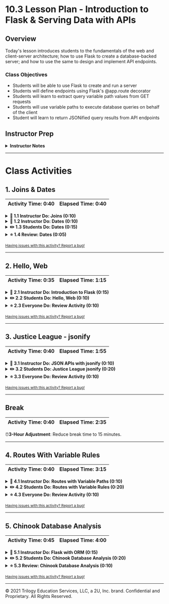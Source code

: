 # 10.3 Lesson Plan - Introduction to Flask & Serving Data with APIs

## Overview

Today's lesson introduces students to the fundamentals of the web and client-server architecture;  how to use Flask to create a database-backed server; and how to use the same to design and implement API endpoints.

### Class Objectives

* Students will be able to use Flask to create and run a server
* Students will define endpoints using Flask's @app.route decorator
* Students will learn to extract query variable path values from GET requests
* Students will use variable paths to execute database queries on behalf of the client
* Student will learn to return JSONified query results from API endpoints

## Instructor Prep

<details>
  <summary><strong>Instructor Notes</strong></summary>

* You may find that this lesson falls on a weekday due to a holiday shifting the course schedule. In this case, we have provided notes within the LP that will allow you to **easily adjust the length of the lesson to fit into a weekday class**.

  * Be on the lookout for a ⏰**3-Hour Adjustment** note at the top of activities in this Lesson Plan. If this class is being taught on a weekday, please utilize the directions found in the note. Keep in mind that breaks will be reduced from 40 minutes to the typical 15 minutes for a weekday class as well.

  * Shortening these activities could potentially limit the students' ability to finish them, so please remind them to utilize office hours to clear up any questions they may have.

* Please reference our [Student FAQ](../../../05-Instructor-Resources/README.md#Unit-10-advanced-data-storage-and-retrieval) for answers to questions frequently asked by students of this program. If you have any recommendations for additional questions, feel free to log an issue or a pull request with your desired additions.

* Have your TAs refer to the [TimeTracker](TimeTracker.xlsx) to stay on track.

</details>

- - -

# Class Activities

## 1. Joins & Dates

| Activity Time:       0:40 |  Elapsed Time:      0:40  |
|---------------------------|---------------------------|

<details>
  <summary><strong>📣 1.1 Instructor Do: Joins (0:10)</strong></summary>

* Open the [slideshow](https://docs.google.com/presentation/d/1YKVExdDmIkwpTwST2bKdmYX9EaTM4bpeHDzCpwMgZkU) and use slides 1-6 to welcome the class and begin the first activity. Be sure to cover the following:

* Welcome the class and explain to the students what the class objectives are for today:

  * Create and run a Flask server.

  * Create static query endpoints in Flask.

  * Execute dynamic database queries with Flask.

  * Return API query results in JSON.

* Explain that in this first activity, you will demonstrate how to perform joins in SQLAlchemy.

* Remind students that SQLAlchemy can use pure SQL to manipulate SQL databases, or they can use a more Pythonic object-based approach.

  * When we use Python classes and objects with SQLAlchemy, SQL query joins behave very similarly to Pandas dataframe joins.

* Point out that in order to perform a join on tables using SQLAlchemy, we must first identify the structure and data contained within the SQL tables.

* Explain that once we identify what tables to join, what columns to keep, and what columns to join on, we can use the `.filter()` method to obtain the merged table results.

* Open [01-Ins_Joins/Solved/Ins_Joins.ipynb](Activities/01-Ins_Joins/Solved/Ins_Joins.ipynb) and first review using a filter in SQLAlchemy, which is the equivalent of a SQL `WHERE` statement:

  ![Images/joins01.png](Images/joins01.png)

  * The `NA` (North American mammal) table is queried, and filtered for rows where the `genus` is `Antilocapra`.

* Moving on to joins, we first use `inspect` to retrieve the names of the tables in the database:

  ![Images/joins02.png](Images/joins02.png)

* Likewise, we can `inspect` to retrieve the names of the columns in a table:

  ![Images/joins03.png](Images/joins03.png)

* The following query selects for all `sporder` columns from both `EA` (Europe) and `NA` (North America) tables:

  ![Images/joins04.png](Images/joins04.png)

  * Explain that this performs a cross join, or combines each row in one table with all the rows of the other.

  * The basic join is a filtering of this result, which we will see in the next cell.

* The next statement joins the two tables together:

  ![Images/joins05.png](Images/joins05.png)

  * The `sel` variable is assigned to a list that holds the columns queried from both tables.

  * Then the results are filtered for rows in each the `sporder` is the same in both tables.

* Finally, the results are packed into a tuple and printed.

  ![Images/joins06.png](Images/joins06.png)

</details>

<details>
  <summary><strong>📣 1.2 Instructor Do: Dates (0:10)</strong></summary>

* Open the [slideshow](https://docs.google.com/presentation/d/1YKVExdDmIkwpTwST2bKdmYX9EaTM4bpeHDzCpwMgZkU) and use slides 7-10 to introduce the next activity. Be sure to cover the following:

  * This activity will be a demonstration of working with dates in SQLAlchemy.

  * Times and dates have traditionally been trickier to manipulate than integers or decimals in programming.

    * For example, to add and subtract dates might involve doing so in seconds, then converting the results to days, months, weeks, or years.

    * Python offers libraries that make handling dates easier.

  * When it comes to real-world datasets, dates and times may be stored as datetype objects, as strings, or even as integers.

    * Therefore, it is important to use tools such as Python's `datetime` library to parse, convert, compare and filter by dates in a database.

* Open [02-Ins_Dates/Ins_Dates.ipynb](Activities/02-Ins_Dates/Solved/Ins_Dates.ipynb) and review how to query dates using SQLAlchemy:

* The database used in this activity deals with stock prices across the Dow Jones index over a period of time.

* After setting up and reflecting the SQL database into Python objects with SQLAlchemy, show how to query the first date in the table:

  ![Images/dates01.png](Images/dates01.png)

  * To show the latest date, order the dates in descending order and query the first result.

* Explain that it is also possible to filter for dates greater than (or less than) a given date:

  ![Images/dates02.png](Images/dates02.png)

* Next, go over the Python `datetime` library.

  ![Images/dates03.png](Images/dates03.png)

  * `date.date` or `date.datetime` can be used to retrieve and format dates and datetimes in ISO format.

* Difference in time can also be calculated with `timedelta`:

  ![Images/dates04.png](Images/dates04.png)

* Demonstrate that it's possible to query a date using the `datetime` library, then use the results in a SQLAlchemy filter:

  ![Images/dates05.png](Images/dates05.png)

* Finally, demonstrate extracting a specific parameter, such as date, week, or hour, from a datetime object:

  ![Images/dates06.png](Images/dates06.png)

  * Here, only the date (20th) is parsed out.

* Optionally, show the final example, which demonstrates SQLAlchemy's `func.strftime` method:

  ![Images/dates07.png](Images/dates07.png)

</details>

<details>
  <summary><strong>✏️ 1.3 Students Do: Dates (0:15)</strong></summary>

* **Files**:

  * [03-Stu_Dates/dow.sqlite](Activities/03-Stu_Dates/Resources/dow.sqlite)

  * [03-Stu_Dates/Stu_Dates.ipynb](Activities/03-Stu_Dates/Unsolved/Stu_Dates.ipynb)

* **Instructions**: [03-Stu_Dates/README.md](Activities/03-Stu_Dates/README.md)

* In this activity, students will practice working with dates, both in SQLAlchemy and with the `datetime` library. The instructions are included in the notebook file as comments.

* You may open the [slideshow](https://docs.google.com/presentation/d/1YKVExdDmIkwpTwST2bKdmYX9EaTM4bpeHDzCpwMgZkU) and use slides 11-13 to accompany this activity.

</details>

<details>
  <summary><strong>⭐ 1.4 Review: Dates (0:05)</strong></summary>

* The first task was to obtain the average price of each stock during the month of May.

* SQLAlchemy's `func.avg` method is used to obtain the average prices of opening, high, low, and closing prices.

  ```python
  sel = [Dow.stock,
       func.avg(Dow.open_price),
       func.avg(Dow.high_price),
       func.avg(Dow.low_price),
       func.avg(Dow.close_price)]
  may_averages = session.query(*sel).\
      filter(func.strftime("%m", Dow.date) == "05").\
      group_by(Dow.stock).\
      order_by(Dow.stock).all()
  may_averages
  ```

  * These averages are queried, then filtered for results from the month of May.
  * `func.strftime` is used to filter for results from May.
  * `%m` specifies the month.

* May average prices are pulled into a pandas data frame, then plotted with Matplotlib:

  ```python
  df = pd.DataFrame(may_averages, columns=['stock', 'open_avg', 'high_avg', 'low_avg', 'close_avg'])
  df.set_index('stock', inplace=True)
  df.plot.bar()
  plt.tight_layout()
  plt.show()
  ```

  ![Images/plt02.png](Images/plt02.png)

* In the bonus, students were asked to subtract, from IBM's high price after May, 2011, its low price. They were also asked to use the `datetime` library.

  ```python
  import datetime as dt

  date = dt.datetime(2011, 5, 31)

  results = session.query(Dow.high_price - Dow.low_price,
                          Dow.date).\
                    filter(Dow.date > date).filter(Dow.stock == 'IBM').all()

  # List comprehension solution
  ptp_rows = [{"Date": result[1], "PTP": result[0]} for result in results]
  ptp_rows
  ```

  * The `datetime` library is used to assign a date to a variable.
  * It is then plugged into the SQLAlchemy query to filter out dates that come after May 31, 2011.

* Next, the boxplot:

  ```python
  pd.DataFrame(ptp_rows).set_index("Date").boxplot(patch_artist=True)
  plt.title("IBM PTPs")
  plt.show()
  ```

  ![Images/boxplot02.png](Images/boxplot02.png)

</details>

<sub>[Having issues with this activity? Report a bug!](https://form.jotform.com/200705887599168?activityOr=1+-+Joins+%26+Dates&lessonpageTitle=Lesson+Plan+-+Introduction+to+Flask+%26+Serving+Data+with+APIs&lessonpageNumber=10.3&whereIs=DataViz-Lesson-Plans+GitHub&typeA18=https%3A%2F%2Fgithub.com%2Fcoding-boot-camp%2FDataViz-Lesson-Plans%2Fblob%2Fv1.1%2FDataviz-Lesson-Plans%2F01-Lesson-Plans%2F10-Advanced-Data-Storage-and-Retrieval%2F3%2FLessonPlan.md)</sub>

- - -

## 2. Hello, Web

| Activity Time:       0:35 |  Elapsed Time:      1:15  |
|---------------------------|---------------------------|

<details>
  <summary><strong>📣 2.1 Instructor Do: Introduction to Flask (0:15)</strong></summary>

* Open the [slideshow](https://docs.google.com/presentation/d/1YKVExdDmIkwpTwST2bKdmYX9EaTM4bpeHDzCpwMgZkU) and use slides 14-17 to introduce the next activity. Be sure to cover the following:

* Remind students that the Internet is built on model of _clients_ requesting data from _servers_.

* Remind students that whoever asks for information is called a "client".

* Point out that, when a person uses an API to fetch data, we have a tendency to consider the _person_ the client.

  * Point out that, _strictly speaking_, this isn't accurate: A _program_ makes a request on behalf of the person.

  * Point out that a **browser** is an example of a program that makes requests on behalf of a user.

* Point out that the same holds true for servers: A _server_ is simply a process running on a remote machine, that listens for, and knows how to respond to, incoming requests.

  * The point to emphasize is that a server is, essentially, _just a program_.

* Explain that, when we create an API for others to use, the code they write acts as a _client_ to our API server.

  * Point out that we have no control over the code our consumers write.

  * Point out that this means that, as API developers, **we do not write client code**.

* Emphasize that this means we will focus on writing the code that runs the server.

  * Remind students that this is the code responsible for retrieving and returning whatever data that users requests.

* Explain that [Flask](http://flask.pocoo.org/) is the tool that we'll use to implement our server.

  * Explain that Flask is an extremely intuitive library that makes it easy to develop APIs for distributing our data.

* Remind students that servers are programs that _listen_ for _requests_ to particular _URLS_, or **endpoints**.

  * Explain that Flask makes creating and starting a server trivial, and defining endpoints, easy: It takes less than 10 lines of code to define a functional index route!

* Open up [01-Ins_First_Steps_with_Flask/Solved/app.py](Activities/04-Ins_First_Steps_with_Flask/Solved/app.py), and explain the following.

  ```python
  # 1. import Flask
  from flask import Flask

  # 2. Create an app, being sure to pass __name__
  app = Flask(__name__)

  # 3. Define what to do when a user hits the index route
  @app.route("/")
  def home():
      print("Server received request for 'Home' page...")
      return "Welcome to my 'Home' page!"

  # 4. Define what to do when a user hits the /about route
  @app.route("/about")
  def about():
      print("Server received request for 'About' page...")
      return "Welcome to my 'About' page!"

  if __name__ == "__main__":
    app.run(debug=True)
  ```

* Explain that, to create a server, we simply import `Flask` (`#1`), and use it as a factory to create an `app` (`#2`).

  * Explain that, for our purposes, passing `__name__` to `Flask` is essentially mandatory.

  * [This is an important detail](http://flask.pocoo.org/docs/0.12/quickstart/#a-minimal-application), but it's outside the scope of today's lesson: Try not to get sidetracked if students inquire about this line.

* Explain how we use `@app.route` to associate an endpoint/URL (`/`, or `/about`) with the result of a function call (of `home` or `about`, respectively).

* Take a moment to hit each route in the browser, again.

  * Point out that, in the _terminal_, we see the results of the `print` message, _but not trace of the string we `return` to the client_.

  * Point out that, in the browser, we see the string the request handler _returns_, _but no trace of the call to `print`_.

  * Use this to illustrate and emphasize the relationship between the _client_—which receives a request handler's return value—and the _server_—where the functions associated with the response to a request are actually executed.

* Finally, remind students about using `if __name__ == "__main__"` to define "main" behavior.

  * Explain that `app.run` is all we need to do to _start_ the development server.

  * Explain that passing `debug=True` makes development _much_ easier, but emphasize that, in production, best practices demand that `debug` _must **always** be false_.

* Take a moment to address any questions before moving on.

</details>

<details>
  <summary><strong>✏️ 2.2 Students Do: Hello, Web (0:10)</strong></summary>

* **Files:** [05-Stu_Hello_Web/app.py](Activities/05-Stu_Hello_Web/Unsolved/app.py)

* **Instructions:** [05-Stu_Hello_Web/README.md](Activities/05-Stu_Hello_Web/README.md)

* Take a moment to run [05-Stu_Hello_Web/app.py](Activities/05-Stu_Hello_Web/Solved/app.py), and open it in the browser at [localhost:5000](http:127.0.0.1:5000). Demonstrate each of the below endpoints:

  * `/`

  * `/about`

  * `/contact`

* Point out that each of these endpoints simply returns a string.

* Take a moment to address any questions before allowing students to work.

* You may open the [slideshow](https://docs.google.com/presentation/d/1YKVExdDmIkwpTwST2bKdmYX9EaTM4bpeHDzCpwMgZkU) and use slides 18-20 to accompany this activity.
</details>
<details>
  <summary><strong>⭐ 2.3 Everyone Do: Review Activity (0:10)</strong></summary>

* Remind students that the objective of this activity was to create a server with three static endpoints, each of which returns a simple string response.

* Open up [Activities/05-Stu_Hello_Web/Solved/app.py](Activities/05-Stu_Hello_Web/Solved/app.py), and point out each of the steps required to create a server and define endpoints with Flask.

```python
# 1. Import Flask
from flask import Flask

# 2. Create an app
app = Flask(__name__)

# 3. Define static routes
@app.route("/")
def index():
  return "Hello, world!"

@app.route("/about")
def about():
  name = "Peleke"
  location = "Tien Shan"

  return f"My name is {name}, and I live in {location}."

@app.route("/contact")
def contact():
  email = "peleke@example.com"

  return (
    f"Questions? Comments? Complaints?<br>"
    f"Send an email to {email}."
  )

# 4. Define main behavior
if __name__ == "__main__":
  app.run(debug=True)
```

* Explain that we:

  1. Import Flask

  2. Use Flask to create an `app`

  3. Use the `@app.route` **decorator** to define a route.

     * `@app.route` is a function which takes the route's URL as its argument.

     * We then define a function which describes how the server should respond to requests to the corresponding endpoint.

     * We can use whatever names we want for these functions, which are often called **request handlers**.

  4. Define the behavior for when we start the server by running the file from the command line with: `python app.py`. In this case, we run our flask app.

* Take a moment to answer any questions before moving on.

</details>

<sub>[Having issues with this activity? Report a bug!](https://form.jotform.com/200705887599168?activityOr=2+-+Hello%2C+Web&lessonpageTitle=Lesson+Plan+-+Introduction+to+Flask+%26+Serving+Data+with+APIs&lessonpageNumber=10.3&whereIs=DataViz-Lesson-Plans+GitHub&typeA18=https%3A%2F%2Fgithub.com%2Fcoding-boot-camp%2FDataViz-Lesson-Plans%2Fblob%2Fv1.1%2FDataviz-Lesson-Plans%2F01-Lesson-Plans%2F10-Advanced-Data-Storage-and-Retrieval%2F3%2FLessonPlan.md)</sub>

- - -

## 3. Justice League - jsonify

| Activity Time:       0:40 |  Elapsed Time:      1:55  |
|---------------------------|---------------------------|

<details>
  <summary><strong>📣 3.1 Instructor Do: JSON APIs with jsonify (0:10)</strong></summary>

* Open the [slideshow](https://docs.google.com/presentation/d/1YKVExdDmIkwpTwST2bKdmYX9EaTM4bpeHDzCpwMgZkU) and use slides 21-25 to introduce the next activity. Be sure to cover the following:

  * All of the the routes we've written thus far have returned _string_ responses.

  * The APIs we've dealt with do _not_ return raw text: rather, they return JSON data.

  * Fortunately, Python dictionaries map naturally to JSON.

    * Flask has a built-in method to automatically convert a dictionary into a properly formatted JSON response: `jsonify`.

    * Explain that although `jsonify` is not necessary as of Flask 1.1.0 it is still good practice to use `jsonify` to ensure the response is always treated appropriately.

* Remind students that routes must return HTTP responses.

  * This means we can't simply return the dictionary itself.

  * We can use `jsonify` to create an HTTP response with the dictionary data we want to send back to the client.

* Open [Activities/06-Ins_Jsonify/Solved/app.py](Activities/06-Ins_Jsonify/Solved/app.py).

  ```python
  from flask import Flask, jsonify

  app = Flask(__name__)

  hello_dict = {"Hello": "World!"}

  @app.route("/normal")
  def normal():
      return hello_dict

  @app.route("/jsonified")
  def jsonified():
      return jsonify(hello_dict)

  if __name__ == "__main__":
      app.run(debug=True)
  ```

* Import `jsonify` in addition to Flask.

* The `/normal` route simply returns `hello_dict`, with no call to `jsonify` however Flask converts the dictionary to json for us.

* We've used `return jsonify(<dictionary_name>)` to ensure we send a JSON response.

* Run `app.py`, and navigate to `localhost:5000/normal` to demonstrate how Flask automatically jsonified the dictionary.

* Navigate to `/jsonified`, and point out the working response when calling `jsonify`.

  <img width=200 alt="The response generated by jsonify" src="Images/jsonified_response.png">

* Take a moment to answer any questions before moving on.

</details>

<details>
  <summary><strong>✏️ 3.2 Students Do: Justice League jsonify (0:20)</strong></summary>

* ⏰**3-Hour Adjustment**: Reduce activity time to 15 minutes.

* **Files:** [Activities/07-Stu_Justice_League_jsonify/Unsolved/app.py](Activities/07-Stu_Justice_League_jsonify/Unsolved/app.py)

* **Instructions:** [07-Stu_Justice_League_jsonify/README.md](Activities/07-Stu_Justice_League_jsonify/README.md)

* Explain that students' task for this activity is to create a server configured to send welcome text at its index endpoint, and JSON data at its `api/v1.0/justice-league` endpoint.

* Run [Activities/07-Stu_Justice_League_jsonify/Solved/app.py](Activities/07-Stu_Justice_League_jsonify/Solved/app.py), and navigate to `localhost:5000/` in your browser to demonstrate the index route.

  ![The index route for the Justice League API.](Images/justice_league_welcome.png)

* Navigate to `localhost:5000/api/v1.0/justice-league` in your browser to demonstrate the API route.

  <img width=200 alt="The API route for the Justice League API." src="Images/justice_league_api.png">

* Answer any questions, and then give them time to work on it.

* You may open the [slideshow](https://docs.google.com/presentation/d/1YKVExdDmIkwpTwST2bKdmYX9EaTM4bpeHDzCpwMgZkU) and use slides 26-28 to accompany this activity.
</details>
<details>
  <summary><strong>⭐ 3.3 Everyone Do: Review Activity (0:10)</strong></summary>

* Remind students that the goal for this assignment was to allow users to retrieve a list of JSON objects describing Justice League characters.

* Open up [Activities/07-Stu_Justice_League_jsonify/Solved/app.py](Activities/07-Stu_Justice_League_jsonify/Solved/app.py), and explain the following points.

* Point out that we've defined a list of character dictionaries, called `justice_league_members`, in the beginning of the file.

  * Explain that, to implement the `/api/v1.0/justice-league` route, we simply define a route that returns `jsonify(justice_league_members)`.

  ```python
  @app.route("/api/v1.0/justice-league")
  def justice_league():
      """Return the justice league data as json"""

      return jsonify(justice_league_members)
  ```

* Explain that the index routes simply sends a string response.

* We are using `jsonify` specifically because APIs should return JSON and we want to ensure our code turns our dictionary into a JSON response.

* Our endpoint starts with `/api` to indicate to consumers that the response will contain _data_.

* Explain that, by convention, `/api` routes should _always_ return data (JSON in this case).

* (Brief "pulse check"): Ask a student to explain why we would want to use `jsonify` in our `/api/v1.0/justice-league` route.

* Point out that we've defined a list called `justice_league_members`.

* Explain that this data will be stored in memory when we run our server.

* This list serves as a "database" of sorts—it does, after all, contain our application's data!

* Explain that "real" applications typically run against more data than can be loaded into memory. That is where a _database_ comes in.

* Ask the students if they have an idea of how you can hook this application up to a database.

* Explain that, if we simply replace the code where we define `justice_league_members` with code to connect to a SQLAlchemy database, we can turn this server into a truly _database-backed API_!

* Explain that we'll proceed in two steps:

  1. Use variable paths to collect "user input"

  2. Connect the application to a database.

* Take a moment to answer any questions before moving on.

</details>

<sub>[Having issues with this activity? Report a bug!](https://form.jotform.com/200705887599168?activityOr=3+-+Justice+League+-+jsonify&lessonpageTitle=Define+main+behavior&lessonpageNumber=10.3&whereIs=DataViz-Lesson-Plans+GitHub&typeA18=https%3A%2F%2Fgithub.com%2Fcoding-boot-camp%2FDataViz-Lesson-Plans%2Fblob%2Fv1.1%2FDataviz-Lesson-Plans%2F01-Lesson-Plans%2F10-Advanced-Data-Storage-and-Retrieval%2F3%2FLessonPlan.md)</sub>

- - -

## Break

| Activity Time:       0:40 |  Elapsed Time:      2:35  |
|---------------------------|---------------------------|

⏰**3-Hour Adjustment**: Reduce break time to 15 minutes.

- - -

## 4. Routes With Variable Rules

| Activity Time:       0:40 |  Elapsed Time:      3:15  |
|---------------------------|---------------------------|

<details>
  <summary><strong>📣 4.1 Instructor Do: Routes with Variable Paths (0:10)</strong></summary>

* Open the [slideshow](https://docs.google.com/presentation/d/1YKVExdDmIkwpTwST2bKdmYX9EaTM4bpeHDzCpwMgZkU) and use slides 29-31 to introduce the next activity. Be sure to cover the following:

* Explain that our current API is only capable of returning the _entire_ Justice League dataset.

* It would be better if users could specify a particular character of interest.

* Explain that, ideally, consumers would be able to specify a character of interest in the URL, and expect either:

  * A JSON response with the character data, if it's in the data set; or

  * A JSON response with error information, indicating that the server couldn't find the character the user requested.

* Run [Activities/08-Ins_Variable_Rule/Solved/app.py](Activities/08-Ins_Variable_Rule/Solved/app.py), and navigate to [localhost:5000](http:127.0.0.1/). The root path lists the available routes. Visit each route and contrast the results:

  * [/api/v1.0/justice-league](http:127.0.0.1:5000/api/v1.0/justice-league)

  * [/api/v1.0/justice-league/Arthur%20Curry](http://127.0.0.1:5000/api/v1.0/justice-league/Arthur%20Curry)

* The response at the second endpoint is _just_ the data for Aquaman, _without_ the rest of the data in `justice_league_members`.

* Explain that `%20` is how we represent the space character within a URL.

* Open [Activities/08-Ins_Variable_Rule/Solved/app.py](Activities/08-Ins_Variable_Rule/Solved/app.py), and point out that we've added a route.

```python
@app.route("/api/v1.0/justice-league/<real_name>")
def justice_league_character(real_name):
    """Fetch the Justice League character whose real_name matches
       the path variable supplied by the user, or a 404 if not."""

    canonicalized = real_name.replace(" ", "").lower()
    for character in justice_league_members:
        search_term = character["real_name"].replace(" ", "").lower()

        if search_term == canonicalized:
            return jsonify(character)

    return jsonify({"error": f"Character with real_name {real_name} not found."}), 404
```

</details>

<details>
  <summary><strong>✏️ 4.2 Students Do: Routes with Variable Rules (0:20)</strong></summary>

* **Files:** [09-Stu_Variable_Rule/app.py](Activities/09-Stu_Variable_Rule/Unsolved/app.py)

* **Instructions:** [09-Stu_Variable_Rule/README.md](Activities/09-Stu_Variable_Rule/README.md)

* Run [Activities/09-Stu_Variable_Rule/Solved/app.py](Activities/09-Stu_Variable_Rule/Solved/app.py), and demonstrate its `/api/v1.0/justice-league/superhero/<superhero>` endpoint by visiting [localhost:5000/api/v1.0/justice-league/superhero/superman](http://127.0.0.1:5000/api/v1.0/justice-league/superman) (**but try to keep the URL hidden**).

* Point out that this route is functionally identical to the `<real_name>` route from before, but allows users to specify the desired value of the character's `superhero` key instead.

* Take a moment to answer any questions before moving on.

* You may open the [slideshow](https://docs.google.com/presentation/d/1YKVExdDmIkwpTwST2bKdmYX9EaTM4bpeHDzCpwMgZkU) and use slides 32-34 to accompany this activity.

</details>
<details>
  <summary><strong>⭐ 4.3 Everyone Do: Review Activity (0:10)</strong></summary>

* Open up [Activities/09-Stu_Variable_Rule/Solved/app.py](Activities/09-Stu_Variable_Rule/Solved/app.py).

* Remind students that the functionality for the new `<superhero>` route closely mirrors that of the `<real_name>` route from the instructor demonstration.

* Point out that the new route is identical to the `<real_name>` route; the only difference is that  we substitute `<real_name>` with `<superhero>`, and add `superhero` before defining the parameter to capture.

  * Explain that we must extend the URL or else the `<real_name>` and `<superhero>` routes will overlap.

* Explain that, as an alternative to defining the two _specific_ routes above, we could simply define a route that takes _two_ variable rules: `<key>` and `<value>`.

```python
@app.route("/api/v1.0/justice-league/<key>/<value>")
def justice_league_arbitrary_key(key, value):
    """Fetch the Justice League character whose <key> attribute has
       the value <value>."""

    for character in justice_league_members:
        if character[key] == value:
            return jsonify(character)

    return jsonify({"error": f"Character with key '{key}' with value '{value}' not found."}), 404
```

* Point out that this generalizes the pattern evident in the preceding endpoints by abstracting the hard-coded values `real_name` and `superhero` from the URL.

* Optionally, spend a few minutes discussing the advantages and disadvantages to each approach.

* Take a moment to answer any questions before moving on.

</details>

<sub>[Having issues with this activity? Report a bug!](https://form.jotform.com/200705887599168?activityOr=4+-+Routes+With+Variable+Rules&lessonpageTitle=Define+main+behavior&lessonpageNumber=10.3&whereIs=DataViz-Lesson-Plans+GitHub&typeA18=https%3A%2F%2Fgithub.com%2Fcoding-boot-camp%2FDataViz-Lesson-Plans%2Fblob%2Fv1.1%2FDataviz-Lesson-Plans%2F01-Lesson-Plans%2F10-Advanced-Data-Storage-and-Retrieval%2F3%2FLessonPlan.md)</sub>

- - -

## 5. Chinook Database Analysis

| Activity Time:       0:45 |  Elapsed Time:      4:00  |
|---------------------------|---------------------------|

<details>
  <summary><strong>📣 5.1 Instructor Do: Flask with ORM (0:15)</strong></summary>

* Open the [slideshow](https://docs.google.com/presentation/d/1YKVExdDmIkwpTwST2bKdmYX9EaTM4bpeHDzCpwMgZkU) and use slides 36-38 to introduce the next activity. Be sure to cover the following:

  * Remind students that any useful API must make queries against data sets much too large to load into memory.

  * Explain that we'll next see how to perform ORM queries within their Flask routes.

* Start by running the [application](Activities/10-Ins_Flask_with_ORM/Solved/app.py) and open the app in the browser [here](http:127.0.0.1:5000/). The root path will list the available routes. Visit each route and show the results.

  * [/api/v1.0/names](http:127.0.0.1:5000/api/v1.0/names)

  * [/api/v1.0/passengers](http://127.0.0.1:5000/api/v1.0/passengers)

* Next, open the file [Activities/10-Ins_Flask_with_ORM/Solved/app.py](Activities/10-Ins_Flask_with_ORM/Solved/app.py) and walk through the code.

* Explain that we start by initializing our database connection and reflecting our tables using `automap_base`.

* Show that our root route `/` simply shows the available API routes for our application.

* Move on to the route `/api/v1.0/names` and show how simple queries can be performed in the route function. This query will get executed each time that we visit the route.

* Explain that we use `list` and `np.ravel` to unpack the list of tuples into a regular list of names. Feel free to replace `jsonfiy(all_names)` with `jsonify(results)` to show what this looks like before converting to a list.

* Next, show the route `/api/v1.0/passengers` and explain that here we are extracting the results into a list of dictionaries containing the `name`, `age`, and `sex` of each passenger.

* Finally, explain that we can return the JSON representation for this list of dictionary data using jsonfiy.

* Ask students for any additional questions before moving on.

</details>

<details>
  <summary><strong>✏️ 5.2 Students Do: Chinook Database Analysis (0:20)</strong></summary>

* ⏰**3-Hour Adjustment**: Remove this **Students Do** and the subsequent **Instructor Review** activities.

* **Files**:

  * [11-Stu_Chinook_Database_Analysis/Stu_Chinook.ipynb](Activities/11-Stu_Chinook_Database_Analysis/Unsolved/Stu_Chinook.ipynb)

* **Instructions**: [11-Stu_Chinook_Database_Analysis/README.md](Activities/11-Stu_Chinook_Database_Analysis/README.md)

* This is the final activity for the Advanced Data Storage and Retrieval Unit. The goal of this activity is to give students additional practice in analysis of databases using the SQLAlchemy ORM. Encourage the students to take their time and ask plenty of questions as they go through this.

* Explain that the students will be analyzing invoice data from the [Chinook database](https://chinookdatabase.codeplex.com/wikipage?title=Chinook_Schema&referringTitle=Home).

* Explain to the students that they will design SQLAlchemy ORM queries to answer specific questions about the invoice data.

* You may open the [slideshow](https://docs.google.com/presentation/d/1YKVExdDmIkwpTwST2bKdmYX9EaTM4bpeHDzCpwMgZkU) and use slides 39-41 to accompany this activity.

</details>

<details>
  <summary><strong>⭐ 5.3 Review: Chinook Database Analysis (0:10)</strong></summary>

* Open [Activities/11-Stu_Chinook_Database_Analysis/Solved/Stu_Chinook.ipynb](Activities/11-Stu_Chinook_Database_Analysis/Solved/Stu_Chinook.ipynb) and walk through the solution.

* Explain that the `import warnings` and `warnings.filterwarnings('ignore')` cell is simply to ignore the warning about using `Decimal` types with sqlite.

* Explain that we will continue to use `automap_base` to reflect our database tables.

* Show that we create an engine to the database file `chinook.sqlite`.

* Explain that our reflection results show that there are many tables available in the chinook dataset as can be seen in the [model diagram](https://web.archive.org/web/20170608221426/http://chinookdatabase.codeplex.com/wikipage?title=Chinook_Schema&referringTitle=Home). However, we will only be using the `invoices` and `invoice_items` tables from this database.

* Show the students that we start by saving a reference to the `invoices` table as `Invoices`.

* We create a database session object to use for our ORM queries to the database.

* Explain that in the first solution, we simply group by the Billing Country and select `Invoices.BillingCountry` to get a list of the Billing Countries in the table. We can also achieve this result using the `distinct` function.

* The next query expands on the first by calculating the sum of invoice total per country. We also order the results by this value in descending order. Note that we have to use the sqlalchemy function `desc()` to sort in descending order.

* Explain that we will also save a reference to the `invoice_items` table as `Items`.

* Show that we can return the Billing Postal codes for the USA by filtering the BillingCountry and then grouping by postal code.

* In order to calculate the Item Totals for the USA, we will need to join the `Invoices` and `Items` table by `InvoiceId` to filter by billing country. Show the students the relationship between the two tables using the database model [here](https://web.archive.org/web/20170608221426/http://chinookdatabase.codeplex.com/wikipage?title=Chinook_Schema&referringTitle=Home).

* The final query calculates the item totals per postal billing code. This query also requires an implicit join using `InvoiceId` and then filters by country. We group the results by billing postal code and then order by the item totals in descending order.

</details>

<sub>[Having issues with this activity? Report a bug!](https://form.jotform.com/200705887599168?activityOr=5+-+Chinook+Database+Analysis&lessonpageTitle=Define+main+behavior&lessonpageNumber=10.3&whereIs=DataViz-Lesson-Plans+GitHub&typeA18=https%3A%2F%2Fgithub.com%2Fcoding-boot-camp%2FDataViz-Lesson-Plans%2Fblob%2Fv1.1%2FDataviz-Lesson-Plans%2F01-Lesson-Plans%2F10-Advanced-Data-Storage-and-Retrieval%2F3%2FLessonPlan.md)</sub>

- - -

© 2021 Trilogy Education Services, LLC, a 2U, Inc. brand. Confidential and Proprietary. All Rights Reserved.
